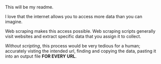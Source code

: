 This will be my readme.

I love that the internet allows you to access more data than you can imagine.

Web scraping makes this access possible. Web scraping scripts generally visit websites and extract specific data that you assign it to collect. 

<i>Without scripting</i>, this process would be very tedious for a human; accurately visting the intended url, finding and copying the data, pasting it into an output file <b>FOR EVERY URL</b>.
